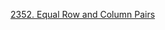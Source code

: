 [2352. Equal Row and Column Pairs](https://leetcode.com/problems/equal-row-and-column-pairs/description/?envType=study-plan-v2&envId=leetcode-75)